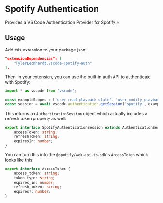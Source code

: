 # Spotify Authentication

Provides a VS Code Authentication Provider for Spotify 🎶

## Usage

Add this extension to your package.json:

```json
"extensionDependencies": [
    "TylerLeonhardt.vscode-spotify-auth"
],
```

Then, in your extension, you can use the built-in auth API to authenticate with Spotify:

```ts
import * as vscode from 'vscode';

const exampleScopes = ['user-read-playback-state', 'user-modify-playback-state'];
const session = await vscode.authentication.getSession('spotify', exampleScopes, options);
```

This returns an `AuthenticationSession` object which actually includes a refresh token property as well:

```ts
export interface SpotifyAuthenticationSession extends AuthenticationSession {
    accessToken: string;
    refreshToken: string;
    expiresIn: number;
}
```

You can turn this into the  `@spotify/web-api-ts-sdk`'s `AccessToken` which looks like this:
```ts
export interface AccessToken {
    access_token: string;
    token_type: string;
    expires_in: number;
    refresh_token: string;
    expires?: number;
}
```
